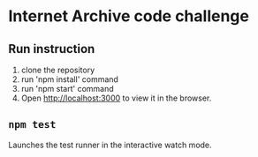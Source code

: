 # Internet Archive code challenge

## Run instruction

1. clone the repository
2. run 'npm install' command
3. run 'npm start' command
4. Open [http://localhost:3000](http://localhost:3000) to view it in the browser.

## `npm test`
Launches the test runner in the interactive watch mode.
